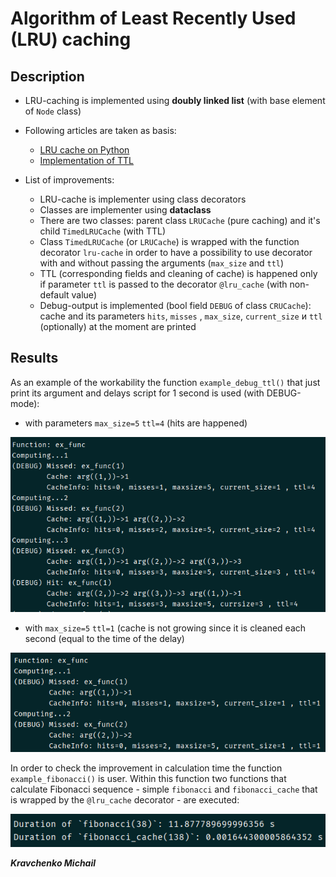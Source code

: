 # Algorithm of Least Recently Used (LRU) caching

## Description

- LRU-caching is implemented using **doubly linked list** (with base element of `Node` class)
- Following articles are taken as basis:
    - [LRU cache on Python](https://www.geeksforgeeks.org/python-lru-cache/)
    - [Implementation of TTL](https://realpython.com/lru-cache-python/#adding-cache-expiration)

- List of improvements:
    - LRU-cache is implementer using class decorators
    - Classes are implementer using **dataclass**
    - There are two classes: parent class `LRUCache` (pure caching) and it's child `TimedLRUCache` (with TTL)
    - Class `TimedLRUCache` (or `LRUCache`) is wrapped with the function decorator `lru-cache`  in order to have a
      possibility to use decorator with and without passing the arguments (`max_size` and `ttl`)
    - TTL (corresponding fields and cleaning of cache) is happened only if parameter `ttl` is passed to the
      decorator `@lru_cache` (with non-default value)
    - Debug-output is implemented (bool field `DEBUG` of class `CRUCache`): cache and its parameters `hits`, `misses`
      , `max_size`, `current_size` и `ttl` (optionally) at the moment are printed

## Results

As an example of the workability the function `example_debug_ttl()` that just print its argument and delays script for
1 second is used (with DEBUG-mode):

- with parameters `max_size=5` `ttl=4` (hits are happened)

![ex_1](img/ex_1.png)

- with `max_size=5` `ttl=1` (cache is not growing since it is cleaned each second (equal to the time of the delay)

![ex_2](img/ex_2.png)

In order to check the improvement in calculation time the function `example_fibonacci()` is user. Within this function
two functions that calculate Fibonacci sequence - simple `fibonacci` and `fibonacci_cache` that is wrapped
by the `@lru_cache` decorator - are executed:

![fibonacci_ex](img/fibonacci_ex.png)

**_Kravchenko Michail_**

